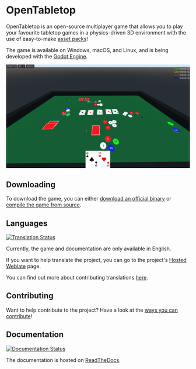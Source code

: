 # OpenTabletop

OpenTabletop is an open-source multiplayer game that allows you to play your
favourite tabletop games in a physics-driven 3D environment with the use of
easy-to-make
[asset packs](https://opentabletop.readthedocs.io/en/latest/custom_assets/asset_packs/index.html)!

The game is available on Windows, macOS, and Linux, and is being developed with
the [Godot Engine](https://godotengine.org/).

![Screenshot of gameplay](screenshot.png)

## Downloading

To download the game, you can either
[download an official binary](https://opentabletop.readthedocs.io/en/latest/general/download/downloading_binaries.html)
or
[compile the game from source](https://opentabletop.readthedocs.io/en/latest/general/download/compiling_from_source.html).

## Languages

[![Translation Status](https://hosted.weblate.org/widgets/opentabletop/-/svg-badge.svg)](https://hosted.weblate.org/engage/opentabletop/)

Currently, the game and documentation are only available in English.

If you want to help translate the project, you can go to the project's
[Hosted Weblate](https://hosted.weblate.org/engage/opentabletop/) page.

You can find out more about contributing translations
[here](https://opentabletop.readthedocs.io/en/latest/general/contributing/ways_to_contribute.html#translating-the-project).

## Contributing

Want to help contribute to the project? Have a look at the
[ways you can contribute](https://opentabletop.readthedocs.io/en/latest/general/contributing/ways_to_contribute.html)!

## Documentation

[![Documentation Status](https://readthedocs.org/projects/opentabletop/badge/?version=latest)](https://opentabletop.readthedocs.io/en/latest/?badge=latest)

The documentation is hosted on [ReadTheDocs](https://opentabletop.readthedocs.io).
